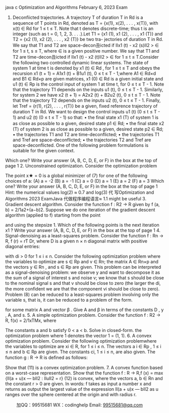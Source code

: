 java c
Optimization   and   Algorithms 
February 6,   2023 
Exam
1. Deconﬁicted      trajectories.       A   trajectory   T   of   duration   T   in Rd         is   a   sequence   of   T points   in Rd, denoted   as   T   = {x(1),   x(2), . . . ,   x(T)}, with   x(t) ∈ Rd      for   1 ≤ t   ≤ T.   Note that t   denotes discrete-time; thus t   is an integer   (such as   t   = 0, 1,   2,   3. . . .).Let   T1      =   {x1   (1),   x1   (2), . . . ,   x1   (T)}   and   T2      =   {x2   (1),   x2   (2), .   .   .   ,   x2   (T)}   be   two   tra-   jectories   of   duration   T   in Rd.      We   say   that   T1       and   T2       are   space-decon丑icted   if   Ⅱx1   (t) - x2   (s)Ⅱ2      >   ∈   for   1   ≤   t,   s   ≤   T,   where   ∈   is   a   given   positive   number.   We   say   that T1    and   T2      are time-decon丑icted   if   Ⅱx1   (t) - x2   (t)Ⅱ2    >   ∈   for   1   ≤ t   ≤   T.Consider the following two controlled   dynamic linear   systems.   The   state   of system
1 at time t   is denoted by x1   (t) ∈ Rd   ,   for   1   ≤   t   ≤   T   and   obeys   the   recursion
x1   (t + 1) =   A1x1   (t)   +   B1u1   (t),            0 ≤ t ≤ T - 1,where A1    ∈ Rd×d      and B1      ∈ Rd×p      are   given   matrices,   x1   (0)   ∈ Rd      is   a   given   initial   state and u1   (t) ∈ Rp      is the   control   input   of   system   1   at   time   t,   for   0   ≤   t   ≤   T   -   1.   Note   that   the   trajectory   T1    depends   on   the   inputs   u1   (t), 0 ≤   t   ≤   T   -   1.
Similarly, for system 2   we   have
x2   (t + 1) =   A2x2   (t)   +   B2u2   (t),            0 ≤ t ≤   T - 1.
Note   that   the   trajectory   T2    depends   on   the   inputs   u2   (t), 0 ≤   t   ≤   T   -   1.
Finally,   let   Tref         =   {r(1),   r(2), . . . ,   r(T)}   be   a   given,   ﬁxed   reference   trajectory   of duration T   in Rd.
We   want   to   design   the   control   inputs   u1   (t) (0 ≤ t   ≤ T   -   1) and   u2   (t) (0 ≤ t   ≤ T   -   1)   so   that:
•   the ﬁnal state x1   (T) of system 1 is as close as possible to a given, desired state   p1      ∈ Rd;
•   the ﬁnal state x2   (T) of system 2 is as close as possible to a given, desired state   p2      ∈ Rd;
•   the trajectories T1    and T2      are   time-deconflicted;
•   the trajectories T1    and Tref      are   space-deconflicted;
•   the trajectories T2    and Tref      are   space-deconflicted.
One of the following problem formulations is suitable for the given context.

Which one?
Write your answer (A, B, C, D, E, or F) in the box at the top of page 1 
2. Unconstrained   optimization.    Consider   the optimization problem

The point x★ = 0 is a global minimizer of   (7) for   one   of the following   choices   of a:
(A)   a = -2
(B)   a = -1
(C)   a   =   0
(D)   a   = 1
(E)   a = 2
(F)   a =   3
Which one?
Write your answer (A, B, C, D, E, or F) in the box at the top of page 1 
Hint:    the numerical values log(2) ≈ 0.7 and   log(3) 代 写Optimization and Algorithms 2023 ExamJava
代做程序编程语言≈   1.1   might   be   useful
3. Gradient      descent      algorithm.       Consider   the   function   f   : R2      → R given   by   f   (a,   b)   = 2/1a2+(a−b)2. Suppose we do one iteration of the gradient descent algorithm (applied to f) starting from the point

and using the   stepsize   1.
Which   of   the   following   points   is   the   next   iteration   x1   ?
Write your answer (A, B, C, D, E, or F) in the box at the top of page 1 
4. Signal-denoising    as      a    least-squares      problem.          Consider   the   function   f : Rn         → R,   f   (r)   =   rT   Dr,   where   D   is   a   given   n   × n   diagonal   matrix   with   positive   diagonal entries:

with di    >   0   for   1   ≤   i   ≤   n.
Consider the following optimization problem
where the variables to optimize are   s   ∈ Rp      and   v   ∈ Rn;   the   matrix   A   ∈ Rn×p      and   the   vectors   y   ∈ Rn   ,   and   s   ∈ Rp      are   given.    This   problem   can   be   interpreted   as   a   signal-denoising   problem:   we   observe   y   and want to   decompose   it   as the   sum   of a   signal of   interest s and noise v; we know that s should be close to the nominal signal   s   and   that   v   should   be   close   to   zero   (the   larger   the   di,   the   more   conﬁdent   we   are   that the component vi    should be   close   to   zero).
Problem   (8) can be reduced to   a   least-squares   problem   involving   only   the   variable   s, that is, it can be reduced   to   a   problem   of the form.	

for some matrix A   and vector   β   .
Give   A   and   β   in   terms   of   the   constants   D   , y   , A,   and   s.
5. A   simple   optimization   problem.    Consider   the   function   f   : R2    → R, f(x) = 2/1xTMx,
where

The constants a   and   b   satisfy   0 < a < b.
Solve in closed-form. the optimization problem
where 1 denotes the vector 1 = (1, 1). 
6. A    convex    optimization   problem.    Consider the following optimization problemwhere   the   variables   to   optimize   are   xi      ∈ R,   for   1   ≤   i   ≤   n.    The   vectors   a   i      ∈ Rp   ,   1   ≤   i   ≤   n   and   b   ∈ Rp    are given.    The constants   ci,   1   ≤   i   ≤   n,   are also   given.    The   function g : R → R is deﬁned as follows:

Show that   (11) is a convex optimization problem.
7. A      convex   function    based    on      a      worst-case      representation.          Show   that   the   function   f   : R → R,f   (x) = max   {Ⅱ(a + u)x — bⅡ2      :    ⅡuⅡ2   = r}                                                                              (12)
is convex, where the vectors a,   b   ∈ Rn      and the   constant   r   >   0   are   given.
In words:    f   takes   as   input   a   number   x   and returns   as output the   largest   value   of   the expression
Ⅱ(a + u)x   —   bⅡ2
as u   ranges over the sphere centered at the   origin   and with   radius   r.

         
加QQ：99515681  WX：codinghelp  Email: 99515681@qq.com
